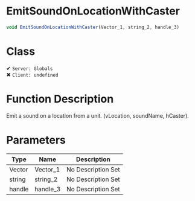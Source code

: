 # EmitSoundOnLocationWithCaster
```js	
void EmitSoundOnLocationWithCaster(Vector_1, string_2, handle_3)
```
# Class
✔ `Server: Globals`  
✖ `Client: undefined`  

# Function Description
Emit a sound on a location from a unit. (vLocation, soundName, hCaster).
# Parameters
Type|Name|Description
--|--|--
Vector|Vector_1|No Description Set
string|string_2|No Description Set
handle|handle_3|No Description Set
